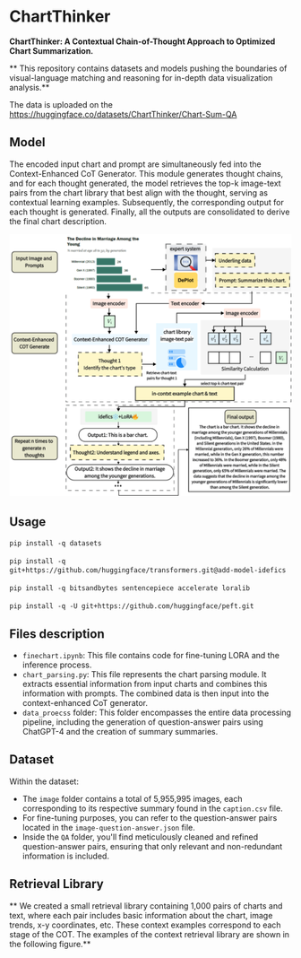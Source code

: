 # ChartThinker

**ChartThinker: A Contextual Chain-of-Thought Approach to Optimized Chart Summarization.**

** This repository contains datasets and models pushing the boundaries of visual-language matching and reasoning for in-depth data visualization analysis.**

The data is uploaded on the https://huggingface.co/datasets/ChartThinker/Chart-Sum-QA

## Model

The encoded input chart and prompt are simultaneously fed into the Context-Enhanced CoT Generator. This module generates thought chains, and for each thought generated, the model retrieves the top-k image-text pairs from the chart library that best align with the thought, serving as contextual learning examples. Subsequently, the corresponding output for each thought is generated. Finally, all the outputs are consolidated to derive the final chart description.

![img](asset/model.png)

## Usage

```
pip install -q datasets 

pip install -q git+https://github.com/huggingface/transformers.git@add-model-idefics 

pip install -q bitsandbytes sentencepiece accelerate loralib 

pip install -q -U git+https://github.com/huggingface/peft.git
```


## Files description

- `finechart.ipynb`: This file contains code for fine-tuning LORA and the inference process.
- `chart_parsing.py`: This file represents the chart parsing module. It extracts essential information from input charts and combines this information with prompts. The combined data is then input into the context-enhanced CoT generator.
- `data_proecss` folder: This folder encompasses the entire data processing pipeline, including the generation of question-answer pairs using ChatGPT-4 and the creation of summary summaries.

## Dataset

Within the dataset:

- The `image` folder contains a total of 5,955,995 images, each corresponding to its respective summary found in the `caption.csv` file.
- For fine-tuning purposes, you can refer to the question-answer pairs located in the `image-question-answer.json` file.
- Inside the `QA` folder, you'll find meticulously cleaned and refined question-answer pairs, ensuring that only relevant and non-redundant information is included.

## Retrieval Library

** We created a small retrieval library containing 1,000 pairs of charts and text, where each pair includes basic information about the chart, image trends, x-y coordinates, etc. These context examples correspond to each stage of the COT. The examples of the context retrieval library are shown in the following figure.**
